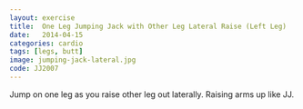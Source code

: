 ```yaml
---
layout: exercise
title:  One Leg Jumping Jack with Other Leg Lateral Raise (Left Leg)
date:   2014-04-15
categories: cardio
tags: [legs, butt]
image: jumping-jack-lateral.jpg
code: JJ2007
---
```


Jump on one leg as you raise other leg out laterally. Raising arms up like JJ.